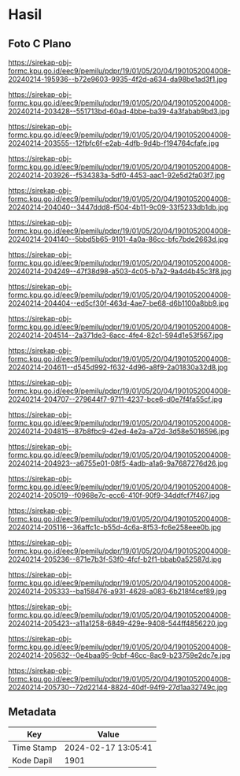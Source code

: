 # Hasil

## Foto C Plano

https://sirekap-obj-formc.kpu.go.id/eec9/pemilu/pdpr/19/01/05/20/04/1901052004008-20240214-195936--b72e9603-9935-4f2d-a634-da98be1ad3f1.jpg

https://sirekap-obj-formc.kpu.go.id/eec9/pemilu/pdpr/19/01/05/20/04/1901052004008-20240214-203428--551713bd-60ad-4bbe-ba39-4a3fabab9bd3.jpg

https://sirekap-obj-formc.kpu.go.id/eec9/pemilu/pdpr/19/01/05/20/04/1901052004008-20240214-203555--12fbfc6f-e2ab-4dfb-9d4b-f194764cfafe.jpg

https://sirekap-obj-formc.kpu.go.id/eec9/pemilu/pdpr/19/01/05/20/04/1901052004008-20240214-203926--f534383a-5df0-4453-aac1-92e5d2fa03f7.jpg

https://sirekap-obj-formc.kpu.go.id/eec9/pemilu/pdpr/19/01/05/20/04/1901052004008-20240214-204040--3447ddd8-f504-4b11-9c09-33f5233db1db.jpg

https://sirekap-obj-formc.kpu.go.id/eec9/pemilu/pdpr/19/01/05/20/04/1901052004008-20240214-204140--5bbd5b65-9101-4a0a-86cc-bfc7bde2663d.jpg

https://sirekap-obj-formc.kpu.go.id/eec9/pemilu/pdpr/19/01/05/20/04/1901052004008-20240214-204249--47f38d98-a503-4c05-b7a2-9a4d4b45c3f8.jpg

https://sirekap-obj-formc.kpu.go.id/eec9/pemilu/pdpr/19/01/05/20/04/1901052004008-20240214-204404--ed5cf30f-463d-4ae7-be68-d6b1100a8bb9.jpg

https://sirekap-obj-formc.kpu.go.id/eec9/pemilu/pdpr/19/01/05/20/04/1901052004008-20240214-204514--2a371de3-6acc-4fe4-82c1-594d1e53f567.jpg

https://sirekap-obj-formc.kpu.go.id/eec9/pemilu/pdpr/19/01/05/20/04/1901052004008-20240214-204611--d545d992-f632-4d96-a8f9-2a01830a32d8.jpg

https://sirekap-obj-formc.kpu.go.id/eec9/pemilu/pdpr/19/01/05/20/04/1901052004008-20240214-204707--279644f7-9711-4237-bce6-d0e7f4fa55cf.jpg

https://sirekap-obj-formc.kpu.go.id/eec9/pemilu/pdpr/19/01/05/20/04/1901052004008-20240214-204815--87b8fbc9-42ed-4e2a-a72d-3d58e5016596.jpg

https://sirekap-obj-formc.kpu.go.id/eec9/pemilu/pdpr/19/01/05/20/04/1901052004008-20240214-204923--a6755e01-08f5-4adb-a1a6-9a7687276d26.jpg

https://sirekap-obj-formc.kpu.go.id/eec9/pemilu/pdpr/19/01/05/20/04/1901052004008-20240214-205019--f0968e7c-ecc6-410f-90f9-34ddfcf7f467.jpg

https://sirekap-obj-formc.kpu.go.id/eec9/pemilu/pdpr/19/01/05/20/04/1901052004008-20240214-205116--36affc1c-b55d-4c6a-8f53-fc6e258eee0b.jpg

https://sirekap-obj-formc.kpu.go.id/eec9/pemilu/pdpr/19/01/05/20/04/1901052004008-20240214-205236--871e7b3f-53f0-4fcf-b2f1-bbab0a52587d.jpg

https://sirekap-obj-formc.kpu.go.id/eec9/pemilu/pdpr/19/01/05/20/04/1901052004008-20240214-205333--ba158476-a931-4628-a083-6b218f4cef89.jpg

https://sirekap-obj-formc.kpu.go.id/eec9/pemilu/pdpr/19/01/05/20/04/1901052004008-20240214-205423--a11a1258-6849-429e-9408-544ff4856220.jpg

https://sirekap-obj-formc.kpu.go.id/eec9/pemilu/pdpr/19/01/05/20/04/1901052004008-20240214-205632--0e4baa95-9cbf-46cc-8ac9-b23759e2dc7e.jpg

https://sirekap-obj-formc.kpu.go.id/eec9/pemilu/pdpr/19/01/05/20/04/1901052004008-20240214-205730--72d22144-8824-40df-94f9-27d1aa32749c.jpg


## Metadata

| Key        | Value               |
| ---------- | ------------------- |
| Time Stamp | 2024-02-17 13:05:41 |
| Kode Dapil | 1901                |



